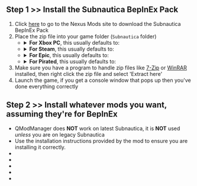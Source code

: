 
## **Step 1** >> Install the Subnautica BepInEx Pack
1. Click [here]() to go to the Nexus Mods site to download the Subnautica BepInEx Pack
2. Place the zip file into your game folder (`Subnautica` folder)
   - <details><summary><b>For Xbox PC</b>, this usually defaults to:</summary><code>C:\XboxGames\Subnautica\Content</code>
   - <details><summary><b>For Steam</b>, this usually defaults to:</summary><code>C:\Program Files (x86)\Steam\steamapps\common\Subnautica</code>
   - <details><summary><b>For Epic</b>, this usually defaults to:</summary><code>C:\Program Files\Epic Games\Subnautica</code>
   - <details><summary><b>For Pirated</b>, this usually defaults to:</summary><code>We're no strangers to love. You know the rules and so do I. A full commitment's what I'm thinking of. You wouldn't get this from any other guy. I just wanna tell you how I'm feeling. Gotta make you understand. Never gonna give you up. Never gonna let you down. Never gonna run around and desert you. Never gonna make you cry. Never gonna say goodbye. Never gonna tell a lie and hurt you. <3</code></details>
3. Make sure you have a program to handle zip files like [7-Zip](https://7-zip.org/) or [WinRAR](https://www.rarlab.com/download.htm) installed, then right click the zip file and select 'Extract here'
4. Launch the game, if you get a console window that pops up then you've done everything correctly


## **Step 2** >> Install whatever mods you want, assuming they're for BepInEx
- QModManager does **NOT** work on latest Subnautica, it is **NOT** used *unless* you are on legacy Subnautica
- Use the installation instructions provided by the mod to ensure you are installing it correctly. 
- 
- 
- 
- 
- 